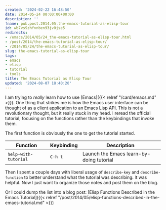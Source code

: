 ```yaml
---
created: '2024-02-22 16:48:50'
date: 2014-05-24 00:00:00+00:00
description: ''
fname: pub.post.2014.05.the-emacs-tutorial-as-elisp-tour
id: wb7vs9zhfvnben93jv0jse5
redirects:
- /emacs/2014/05/24_the-emacs-tutorial-as-elisp-tour.html
- /post/2014/the-emacs-tutorial-as-elisp-tour/
- /2014/05/24/the-emacs-tutorial-as-elisp-tour/
slug: the-emacs-tutorial-as-elisp-tour
tags:
- emacs
- elisp
- tutorial
- tools
title: The Emacs Tutorial as Elisp Tour
updated: '2024-08-07 18:40:20'
---
```


I am trying to *really* learn how to use [Emacs]({{< relref "/card/emacs.md" >}}). One thing that strikes me is how the Emacs user interface can be thought of as a client application to an Emacs Lisp API. This is not a revolutionary thought, but it really stuck in my head. I reread the official tutorial, focusing on the functions rather than the keybindings that invoke them.
<!--more-->

The first function is obviously the one to get the tutorial started.

 Function             | Keybinding | Description
----------------------|------------|-----------------------------------------
 `help-with-tutorial` | `C-h t`    | Launch the Emacs learn-by-doing tutorial

Then I spent a couple days with liberal usage of `describe-key` and `describe-function` to better understand what the tutorial was describing. It was helpful. Now I just want to organize those notes and post them on the blog.

Or I could dump the list into a blog post: [Elisp Functions Described in the Emacs Tutorial]({{< relref "/post/2014/05/elisp-functions-described-in-the-emacs-tutorial.md" >}})
